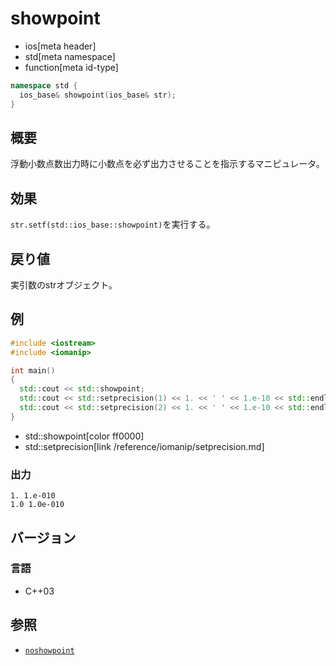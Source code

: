 # showpoint
* ios[meta header]
* std[meta namespace]
* function[meta id-type]

```cpp
namespace std {
  ios_base& showpoint(ios_base& str);
}
```

## 概要
浮動小数点数出力時に小数点を必ず出力させることを指示するマニピュレータ。

## 効果
`str.setf(std::ios_base::showpoint)`を実行する。

## 戻り値
実引数のstrオブジェクト。

## 例
```cpp example
#include <iostream>
#include <iomanip>

int main()
{
  std::cout << std::showpoint;
  std::cout << std::setprecision(1) << 1. << ' ' << 1.e-10 << std::endl;
  std::cout << std::setprecision(2) << 1. << ' ' << 1.e-10 << std::endl;
}
```
* std::showpoint[color ff0000]
* std::setprecision[link /reference/iomanip/setprecision.md]

### 出力
```
1. 1.e-010
1.0 1.0e-010
```

## バージョン
### 言語
- C++03

## 参照
- [`noshowpoint`](noshowpoint.md)
